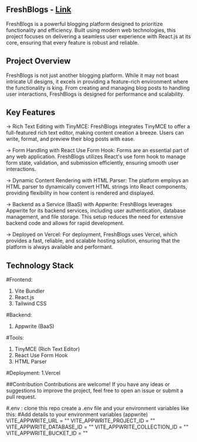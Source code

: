 ## FreshBlogs - [Link](https://fresh-blogs.vercel.app/)
FreshBlogs is a powerful blogging platform designed to prioritize functionality and efficiency. Built using modern web technologies, this project focuses on delivering a seamless user experience with React.js at its core, ensuring that every feature is robust and reliable.

## Project Overview
FreshBlogs is not just another blogging platform. While it may not boast intricate UI designs, it excels in providing a feature-rich environment where the functionality is king. From creating and managing blog posts to handling user interactions, FreshBlogs is designed for performance and scalability.

## Key Features
-> Rich Text Editing with TinyMCE: FreshBlogs integrates TinyMCE to offer a full-featured rich text editor, making content creation a breeze. Users can write, format, and preview their blog posts with ease.

-> Form Handling with React Use Form Hook: Forms are an essential part of any web application. FreshBlogs utilizes React's use form hook to manage form state, validation, and submission efficiently, ensuring smooth user interactions.

-> Dynamic Content Rendering with HTML Parser: The platform employs an HTML parser to dynamically convert HTML strings into React components, providing flexibility in how content is rendered and displayed.

-> Backend as a Service (BaaS) with Appwrite: FreshBlogs leverages Appwrite for its backend services, including user authentication, database management, and file storage. This setup reduces the need for extensive backend code and allows for rapid development.

-> Deployed on Vercel: For deployment, FreshBlogs uses Vercel, which provides a fast, reliable, and scalable hosting solution, ensuring that the platform is always available and performant.

## Technology Stack

#Frontend:
1. Vite Bundler
2. React.js
3. Tailwind CSS

#Backend:
1. Appwrite (BaaS)

#Tools:
1. TinyMCE (Rich Text Editor)
2. React Use Form Hook
3. HTML Parser

#Deployment:
1.Vercel

##Contribution
Contributions are welcome! If you have any ideas or suggestions to improve the project, feel free to open an issue or submit a pull request. 

#.env :
clone this repo create a .env file and your environment variables like this:
#Add details to your environment variables (appwrite)
VITE_APPWRITE_URL = ""
VITE_APPWRITE_PROJECT_ID = ""
VITE_APPWRITE_DATABASE_ID = ""
VITE_APPWRITE_COLLECTION_ID = ""
VITE_APPWRITE_BUCKET_ID = ""

